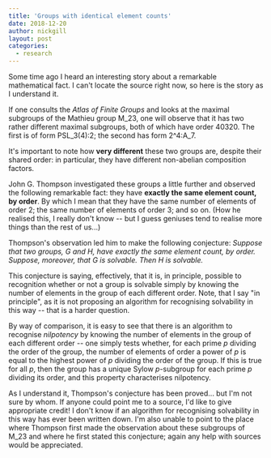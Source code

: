 ```yaml
---
title: 'Groups with identical element counts'
date: 2018-12-20
author: nickgill
layout: post
categories:
  - research
---
```


Some time ago I heard an interesting story about a remarkable mathematical fact. I can't locate the source right now, so here is the story as I understand it.

If one consults the *Atlas of Finite Groups* and looks at the maximal subgroups of the Mathieu group M_23, one will observe that it has two rather different maximal subgroups, both of which have order 40320. The first is of form PSL_3(4):2; the second has form 2^4:A_7.

It's important to note how **very different** these two groups are, despite their shared order: in particular, they have different non-abelian composition factors.

John G. Thompson investigated these groups a little further and observed the following remarkable fact: they have **exactly the same element count, by order**. By which I mean that they have the same number of elements of order 2; the same number of elements of order 3; and so on. (How he realised this, I really don't know -- but I guess geniuses tend to realise more things than the rest of us...)

Thompson's observation led him to make the following conjecture: *Suppose that two groups, G and H, have exactly the same element count, by order. Suppose, moreover, that G is solvable. Then H is solvable.*

This conjecture is saying, effectively, that it is, in principle, possible to recognition whether or not a group is solvable simply by knowing the number of elements in the group of each different order. Note, that I say "in principle", as it is not proposing an algorithm for recognising solvability in this way -- that is a harder question.

By way of comparison, it is easy to see that there is an algorithm to recognise *nilpotency* by knowing the number of elements in the group of each different order -- one simply tests whether, for each prime *p* dividing the order of the group, the number of elements of order a power of *p* is equal to the highest power of *p* dividing the order of the group. If this is true for all *p*, then the group has a unique Sylow *p*-subgroup for each prime *p* dividing its order, and this property characterises nilpotency.

As I understand it, Thompson's conjecture has been proved... but I'm not sure by whom. If anyone could point me to a source, I'd like to give appropriate credit! I don't know if an algorithm for recognising solvability in this way has ever been written down. I'm also unable to point to the place where Thompson first made the observation about these subgroups of M_23 and where he first stated this conjecture; again any help with sources would be appreciated.

